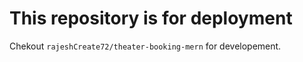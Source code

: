 # This repository is for deployment

Chekout `rajeshCreate72/theater-booking-mern` for developement.

